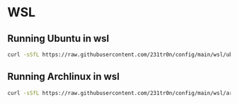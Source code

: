 # WSL

## Running Ubuntu in wsl
```sh
curl -sSfL https://raw.githubusercontent.com/231tr0n/config/main/wsl/ubuntu/wsl.bash > wsl.bash && bash wsl.bash
```

## Running Archlinux in wsl
```sh
curl -sSfL https://raw.githubusercontent.com/231tr0n/config/main/wsl/archlinux/wsl.bash > wsl.bash && bash wsl.bash
```
